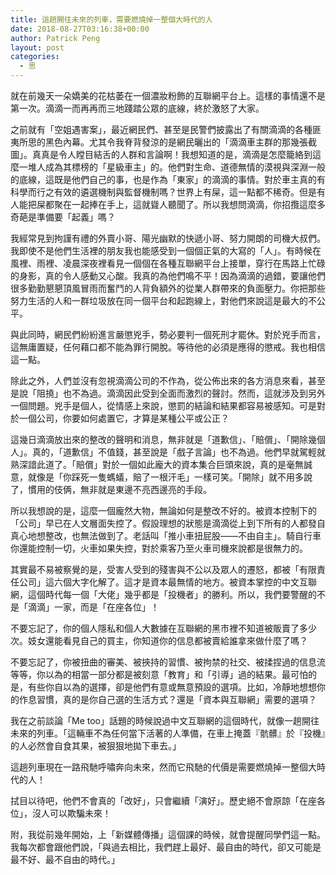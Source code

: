 ```yaml
---
title: 這趟開往未來的列車，需要燃燒掉一整個大時代的人
date: 2018-08-27T03:16:38+00:00
author: Patrick Peng
layout: post
categories:
  - 思
---
```

就在前幾天一朵嬌美的花枯萎在一個濃妝粉飾的互聯網平台上。這樣的事情還不是第一次。滴滴一而再再而三地踐踏公眾的底線，終於激怒了大家。

之前就有「空姐遇害案」，最近網民們、甚至是民警們披露出了有關滴滴的各種匪夷所思的黑色內幕。尤其令我脊背發涼的是網民曬出的「滴滴車主群的那幾張截圖」。真真是令人瞠目結舌的人群和言論啊！我想知道的是，滴滴是怎麼籠絡到這麼一堆人成為其標榜的「星級車主」的。他們對生命、道德無情的漠視與深淵一般的底線，這既是他們自己的事，也是作為「東家」的滴滴的事情。對於車主真的有科學而行之有效的遴選機制與監督機制嗎？世界上有屎，這一點都不稀奇。但是有人能把屎都聚在一起捧在手上，這就聳人聽聞了。所以我想問滴滴，你招攬這麼多奇葩是準備要「起義」嗎？

我經常見到拘謹有禮的外賣小哥、陽光幽默的快遞小哥、努力開朗的司機大叔們。我即使不是他們生活裡的朋友我也能感受到一個個正氣的大寫的「人」。有時候在風裡、雨裡、凌晨深夜裡看見一個個在各種互聯網平台上接單，穿行在馬路上忙碌的身影，真的令人感動又心酸。我真的為他們鳴不平！因為滴滴的過錯，要讓他們很多勤勤懇懇頂風冒雨而奮鬥的人背負額外的從業人群帶來的負面壓力。你把那些努力生活的人和一群垃圾放在同一個平台和起跑線上，對他們來說這是最大的不公平。

與此同時，網民們紛紛進言嚴懲兇手，勢必要判一個死刑才罷休。對於兇手而言，這無庸置疑，任何藉口都不能為罪行開脫。等待他的必須是應得的懲戒。我也相信這一點。

除此之外，人們並沒有忽視滴滴公司的不作為，從公佈出來的各方消息來看，甚至是說「阻撓」也不為過。滴滴因此受到全面而激烈的聲討。然而，這就涉及到另外一個問題。兇手是個人，從情感上來說，懲罰的結論和結果都容易被感知。可是對於一個公司，你要如何處置它，才算是某種公平或公正？

這幾日滴滴放出來的整改的聲明和消息，無非就是「道歉信」、「賠償」、「開除幾個人」。真的，「道歉信」不值錢，甚至說是「戲子言論」也不為過。他們早就駕輕就熟深諳此道了。「賠償」對於一個如此龐大的資本集合巨頭來說，真的是毫無誠意，就像是「你踩死一隻螞蟻，賠了一根汗毛」一樣可笑。「開除」就不用多說了，慣用的伎俩，無非就是東邊不亮西邊亮的手段。

所以我想說的是，這麼一個龐然大物，無論如何是整改不好的。被資本控制下的「公司」早已在人文層面失控了。假設理想的狀態是滴滴從上到下所有的人都發自真心地想整改，也無法做到了。老話叫「推小車扭屁股——不由自主」。騎自行車你還能控制一切，火車如果失控，對於乘客乃至火車司機來說都是很無力的。

其實最不易被察覺的是，受害人受到的殘害與不公以及眾人的遷怒，都被「有限責任公司」這六個大字化解了。這才是資本最無情的地方。被資本掌控的中文互聯網，這個時代每一個「大佬」幾乎都是「投機者」的勝利。所以，我們要警醒的不是「滴滴」一家，而是「在座各位」！

不要忘記了，你的個人隱私和個人大數據在互聯網的黑市裡不知道被販賣了多少次。妓女還能看見自己的買主，你知道你的信息都被賣給誰拿來做什麼了嗎？

不要忘記了，你被扭曲的審美、被挾持的習慣、被拘禁的社交、被揉捏過的信息流等等，你以為的相當一部分都是被刻意「教育」和「引導」過的結果。最可怕的是，有些你自以為的選擇，卻是他們有意或無意預設的選項。比如，冷靜地想想你的作息習慣，真的是你自己選的生活方式？還是「資本與互聯網」需要的選項？

我在之前談論「Me too」話題的時候說過中文互聯網的這個時代，就像一趟開往未來的列車。「這輛車不為任何當下活著的人準備，在車上掩蓋『骯髒』於『投機』的人必然會自食其果，被狠狠地拋下車去。」

這趟列車現在一路飛馳呼嘯奔向未來，然而它飛馳的代價是需要燃燒掉一整個大時代的人！

拭目以待吧，他們不會真的「改好」，只會繼續「演好」。歷史絕不會原諒「在座各位」，沒人可以欺騙未來！

附，我從前幾年開始，上「新媒體傳播」這個課的時候，就會提醒同學們這一點。我每次都會跟他們說，「與過去相比，我們趕上最好、最自由的時代，卻又可能是最不好、最不自由的時代。」